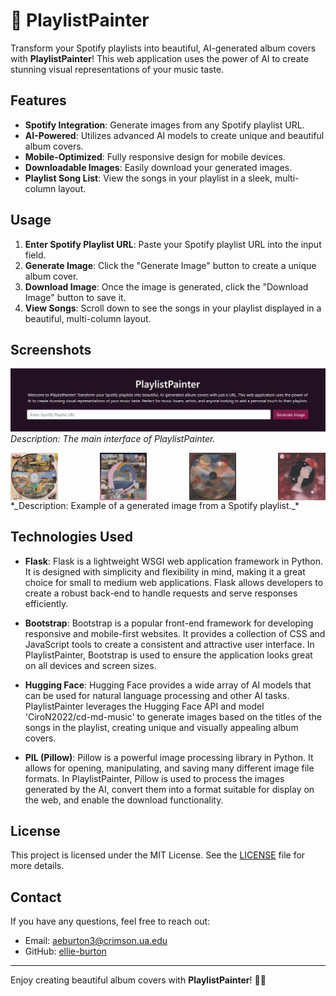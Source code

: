 # 🎨 PlaylistPainter

Transform your Spotify playlists into beautiful, AI-generated album covers with **PlaylistPainter**! This web application uses the power of AI to create stunning visual representations of your music taste.

## Features

- **Spotify Integration**: Generate images from any Spotify playlist URL.
- **AI-Powered**: Utilizes advanced AI models to create unique and beautiful album covers.
- **Mobile-Optimized**: Fully responsive design for mobile devices.
- **Downloadable Images**: Easily download your generated images.
- **Playlist Song List**: View the songs in your playlist in a sleek, multi-column layout.

## Usage

1. **Enter Spotify Playlist URL**: Paste your Spotify playlist URL into the input field.
2. **Generate Image**: Click the "Generate Image" button to create a unique album cover.
3. **Download Image**: Once the image is generated, click the "Download Image" button to save it.
4. **View Songs**: Scroll down to see the songs in your playlist displayed in a beautiful, multi-column layout.

## Screenshots

![Home Page](screenshots/homepage.png)
*Description: The main interface of PlaylistPainter.*

<div style="display: flex; flex-wrap: wrap; justify-content: space-between;">
<img src="screenshots/generated-image1.png" alt="Generated Image" width="15%"/>
<img src="screenshots/generated-image2.png" alt="Generated Image" width="15%"/>
<img src="screenshots/generated-image4.png" alt="Generated Image" width="15%"/>
<img src="screenshots/generated-image5.png" alt="Generated Image" width="15%"/>
</div>
*_Description: Example of a generated image from a Spotify playlist._*

## Technologies Used

- **Flask**: Flask is a lightweight WSGI web application framework in Python. It is designed with simplicity and flexibility in mind, making it a great choice for small to medium web applications. Flask allows developers to create a robust back-end to handle requests and serve responses efficiently.
  
- **Bootstrap**: Bootstrap is a popular front-end framework for developing responsive and mobile-first websites. It provides a collection of CSS and JavaScript tools to create a consistent and attractive user interface. In PlaylistPainter, Bootstrap is used to ensure the application looks great on all devices and screen sizes.

- **Hugging Face**: Hugging Face provides a wide array of AI models that can be used for natural language processing and other AI tasks. PlaylistPainter leverages the Hugging Face API and model 'CiroN2022/cd-md-music' to generate images based on the titles of the songs in the playlist, creating unique and visually appealing album covers.

- **PIL (Pillow)**: Pillow is a powerful image processing library in Python. It allows for opening, manipulating, and saving many different image file formats. In PlaylistPainter, Pillow is used to process the images generated by the AI, convert them into a format suitable for display on the web, and enable the download functionality.

## License

This project is licensed under the MIT License. See the [LICENSE](LICENSE) file for more details.

## Contact

If you have any questions, feel free to reach out:

- Email: aeburton3@crimson.ua.edu
- GitHub: [ellie-burton](https://github.com/ellie-burton)

---

Enjoy creating beautiful album covers with **PlaylistPainter**! 🎨🎶
